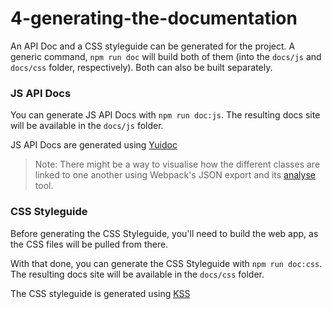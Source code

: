 4-generating-the-documentation
==============================

An API Doc and a CSS styleguide can be generated for the project. A generic command, `npm run doc` will build both of them (into the `docs/js` and `docs/css` folder, respectively). Both can also be built separately.

### JS API Docs

You can generate JS API Docs with `npm run doc:js`. The resulting docs site will be available in the `docs/js` folder.

JS API Docs are generated using [Yuidoc](http://yui.github.io/yuidoc/)

> Note: There might be a way to visualise how the different classes are linked to one another using Webpack's JSON export and its [analyse](https://github.com/webpack/analyse) tool.

### CSS Styleguide

Before generating the CSS Styleguide, you'll need to build the web app, as the CSS files will be pulled from there.

With that done, you can generate the CSS Styleguide with `npm run doc:css`. The resulting docs site will be available in the `docs/css` folder.

The CSS styleguide is generated using [KSS](https://github.com/kss-node/kss-node)